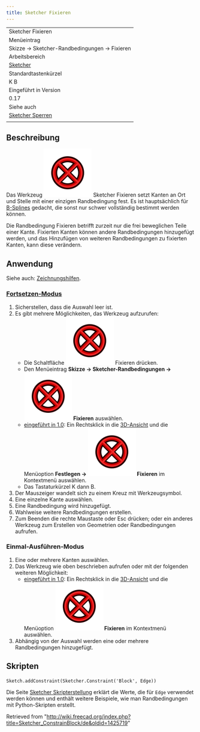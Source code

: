 ```yaml
---
title: Sketcher Fixieren
---
```


|                                                                            |
| -------------------------------------------------------------------------- |
| Sketcher Fixieren                                                          |
| Menüeintrag                                                                |
| Skizze → Sketcher-Randbedingungen → Fixieren                               |
| Arbeitsbereich                                                             |
| [Sketcher](/Sketcher_Workbench/de "Sketcher Workbench/de")                 |
| Standardtastenkürzel                                                       |
| K B                                                                        |
| Eingeführt in Version                                                      |
| 0.17                                                                       |
| Siehe auch                                                                 |
| [Sketcher Sperren](/Sketcher_ConstrainLock/de "Sketcher ConstrainLock/de") |
|                                                                            |

## Beschreibung

Das Werkzeug ![](/src/assets/images/Sketcher_ConstrainBlock.svg) Sketcher Fixieren setzt Kanten an Ort und Stelle mit einer einzigen Randbedingung fest. Es ist hauptsächlich für [B-Splines](/Sketcher_CreateBSpline/de "Sketcher CreateBSpline/de") gedacht, die sonst nur schwer vollständig bestimmt werden können.

Die Randbedingung Fixieren betrifft zurzeit nur die frei beweglichen Teile einer Kante. Fixierten Kanten können andere Randbedingungen hinzugefügt werden, und das Hinzufügen von weiteren Randbedingungen zu fixierten Kanten, kann diese verändern.

## Anwendung

Siehe auch: [Zeichnungshilfen](/Sketcher_Workbench/de#Zeichnungshilfen "Sketcher Workbench/de").

### [Fortsetzen-Modus](/Sketcher_Workbench/de#Fortsetzen-Modi "Sketcher Workbench/de")

1. Sicherstellen, dass die Auswahl leer ist.
2. Es gibt mehrere Möglichkeiten, das Werkzeug aufzurufen:
   - Die Schaltfläche ![](/src/assets/images/Sketcher_ConstrainBlock.svg) Fixieren drücken.
   - Den Menüeintrag **Skizze → Sketcher-Randbedingungen → ![](/src/assets/images/Sketcher_ConstrainBlock.svg) Fixieren** auswählen.
   - [eingeführt in 1.0](/Release_notes_1.0/de "Release notes 1.0/de"): Ein Rechtsklick in die [3D-Ansicht](/3D_view/de "3D view/de") und die Menüoption **Festlegen → ![](/src/assets/images/Sketcher_ConstrainBlock.svg) Fixieren** im Kontextmenü auswählen.
   - Das Tastaturkürzel K dann B.
3. Der Mauszeiger wandelt sich zu einem Kreuz mit Werkzeugsymbol.
4. Eine einzelne Kante auswählen.
5. Eine Randbedingung wird hinzugefügt.
6. Wahlweise weitere Randbedingungen erstellen.
7. Zum Beenden die rechte Maustaste oder Esc drücken; oder ein anderes Werkzeug zum Erstellen von Geometrien oder Randbedingungen aufrufen.

### Einmal-Ausführen-Modus

1. Eine oder mehrere Kanten auswählen.
2. Das Werkzeug wie oben beschrieben aufrufen oder mit der folgenden weiteren Möglichkeit:
   - [eingeführt in 1.0](/Release_notes_1.0/de "Release notes 1.0/de"): Ein Rechtsklick in die [3D-Ansicht](/3D_view/de "3D view/de") und die Menüoption **![](/src/assets/images/Sketcher_ConstrainBlock.svg) Fixieren** im Kontextmenü auswählen.
3. Abhängig von der Auswahl werden eine oder mehrere Randbedingungen hinzugefügt.

## Skripten

```
Sketch.addConstraint(Sketcher.Constraint('Block', Edge))

```

Die Seite [Sketcher Skripterstellung](/Sketcher_scripting/de "Sketcher scripting/de") erklärt die Werte, die für `Edge` verwendet werden können und enthält weitere Beispiele, wie man Randbedingungen mit Python-Skripten erstellt.

Retrieved from "<http://wiki.freecad.org/index.php?title=Sketcher_ConstrainBlock/de&oldid=1425719>"
